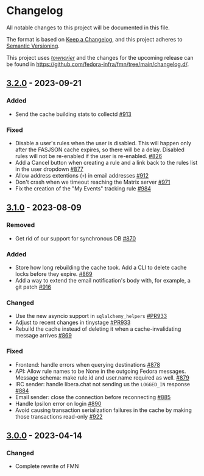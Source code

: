 <!--
SPDX-FileCopyrightText: Contributors to the Fedora Project

SPDX-License-Identifier: MIT
-->

# Changelog

All notable changes to this project will be documented in this file.

The format is based on [Keep a Changelog](https://keepachangelog.com/en/1.0.0/), and this project adheres to [Semantic Versioning](https://semver.org/spec/v2.0.0.html).

This project uses [*towncrier*](https://towncrier.readthedocs.io/) and the changes for the upcoming release can be found in <https://github.com/fedora-infra/fmn/tree/main/changelog.d/>.

<!-- towncrier release notes start -->

## [3.2.0](https://github.com/fedora-infra/fmn/tree/3.2.0) - 2023-09-21

### Added

- Send the cache building stats to collectd [#913](https://github.com/fedora-infra/fmn/issues/913)

### Fixed

- Disable a user's rules when the user is disabled. This will happen only after the FASJSON cache
  expires, so there will be a delay. Disabled rules will not be re-enabled if the user is re-enabled. [#826](https://github.com/fedora-infra/fmn/issues/826)
- Add a Cancel button when creating a rule and a link back to the rules list in the user dropdown [#877](https://github.com/fedora-infra/fmn/issues/877)
- Allow address extentions (``+``) in email addresses [#912](https://github.com/fedora-infra/fmn/issues/912)
- Don't crash when we timeout reaching the Matrix server [#971](https://github.com/fedora-infra/fmn/issues/971)
- Fix the creation of the "My Events" tracking rule [#984](https://github.com/fedora-infra/fmn/issues/984)


## [3.1.0](https://github.com/fedora-infra/fmn/tree/3.1.0) - 2023-08-09

### Removed

- Get rid of our support for synchronous DB [#870](https://github.com/fedora-infra/fmn/issues/870)

### Added

- Store how long rebuilding the cache took.
  Add a CLI to delete cache locks before they expire. [#869](https://github.com/fedora-infra/fmn/issues/869)
- Add a way to extend the email notification's body with, for example, a git patch [#916](https://github.com/fedora-infra/fmn/issues/916)

### Changed

- Use the new asyncio support in `sqlalchemy_helpers` [#PR933](https://github.com/fedora-infra/fmn/issues/PR933)
- Adjust to recent changes in tinystage [#PR933](https://github.com/fedora-infra/fmn/issues/PR933)
- Rebuild the cache instead of deleting it when a cache-invalidating message arrives [#869](https://github.com/fedora-infra/fmn/issues/869)

### Fixed

- Frontend: handle errors when querying destinations [#878](https://github.com/fedora-infra/fmn/issues/878)
- API: Allow rule names to be None in the outgoing Fedora messages.
  Message schema: make rule.id and user.name required as well. [#879](https://github.com/fedora-infra/fmn/issues/879)
- IRC sender: handle libera.chat not sending us the `LOGGED_IN` response [#884](https://github.com/fedora-infra/fmn/issues/884)
- Email sender: close the connection before reconnecting [#885](https://github.com/fedora-infra/fmn/issues/885)
- Handle Ipsilon error on login [#890](https://github.com/fedora-infra/fmn/issues/890)
- Avoid causing transaction serialization failures in the cache by making those transactions read-only [#922](https://github.com/fedora-infra/fmn/issues/922)



## [3.0.0](https://github.com/fedora-infra/fmn/tree/3.0.0) - 2023-04-14

### Changed

- Complete rewrite of FMN
